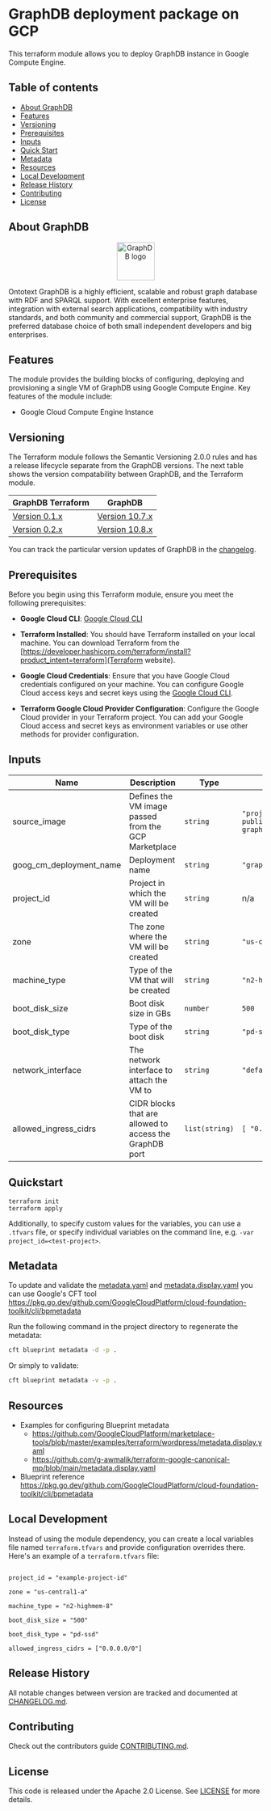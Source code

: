 # GraphDB deployment package on GCP

This terraform module allows you to deploy GraphDB instance in Google Compute Engine.

## Table of contents

- [About GraphDB](#about-graphdb)
- [Features](#features)
- [Versioning](#versioning)
- [Prerequisites](#prerequisites)
- [Inputs](#inputs)
- [Quick Start](#quickstart)
- [Metadata](#metadata)
- [Resources](#resources)
- [Local Development](#local-development)
- [Release History](#release-history)
- [Contributing](#contributing)
- [License](#license)

## About GraphDB

<p align="center">
  <a href="https://www.ontotext.com/products/graphdb/">
    <picture>
      <img src="https://www.ontotext.com/wp-content/uploads/2022/09/Logo-GraphDB.svg" alt="GraphDB logo" title="GraphDB"
      height="75">
    </picture>
  </a>
</p>

Ontotext GraphDB is a highly efficient, scalable and robust graph database with RDF and SPARQL support. With excellent
enterprise features,
integration with external search applications, compatibility with industry standards, and both community and commercial
support, GraphDB is the
preferred database choice of both small independent developers and big enterprises.

## Features

The module provides the building blocks of configuring, deploying and provisioning a single VM of GraphDB
using Google Compute Engine. Key features of the module include:

- Google Cloud Compute Engine Instance

## Versioning

The Terraform module follows the Semantic Versioning 2.0.0 rules and has a release lifecycle separate from the GraphDB
versions. The next table shows the version compatability between GraphDB, and the Terraform module.

| GraphDB Terraform                                                              | GraphDB                                                                              |
|--------------------------------------------------------------------------------|--------------------------------------------------------------------------------------|
| [Version 0.1.x](https://github.com/Ontotext-AD/terraform-gcp-graphdb/releases)  | [Version 10.7.x](https://graphdb.ontotext.com/documentation/10.7/release-notes.html) |
| [Version 0.2.x](https://github.com/Ontotext-AD/terraform-gcp-graphdb/releases) | [Version 10.8.x](https://graphdb.ontotext.com/documentation/10.8/release-notes.html) |
You can track the particular version updates of GraphDB in the [changelog](CHANGELOG.md).

## Prerequisites

Before you begin using this Terraform module, ensure you meet the following prerequisites:

- **Google Cloud CLI**:
  [Google Cloud CLI](https://cloud.google.com/sdk/docs/install)

- **Terraform Installed**: You should have Terraform installed on your local machine. You can download Terraform from
  the [https://developer.hashicorp.com/terraform/install?product_intent=terraform](Terraform website).

- **Google Cloud Credentials**: Ensure that you have Google Cloud credentials configured on your machine. You can configure Google Cloud access
  keys and secret keys using the [Google Cloud CLI](https://cloud.google.com/docs/authentication/gcloud).

- **Terraform Google Cloud Provider Configuration**: Configure the Google Cloud provider in your Terraform project. You can add your Google Cloud
  access and secret keys as environment variables or use other methods for provider configuration.

<!-- BEGIN_TF_DOCS -->
## Inputs

| Name | Description | Type | Default | Required |
|------|-------------|------|---------|:--------:|
| source\_image | Defines the VM image passed from the GCP Marketplace | `string` | `"projects/graphdb-public/global/images/ontotext-graphdb-11-0-1-202504301455"` | no |
| goog\_cm\_deployment\_name | Deployment name | `string` | `"graphdb"` | no |
| project\_id | Project in which the VM will be created | `string` | n/a | yes |
| zone | The zone where the VM will be created | `string` | `"us-central1-a"` | no |
| machine\_type | Type of the VM that will be created | `string` | `"n2-highmem-8"` | no |
| boot\_disk\_size | Boot disk size in GBs | `number` | `500` | no |
| boot\_disk\_type | Type of the boot disk | `string` | `"pd-ssd"` | no |
| network\_interface | The network interface to attach the VM to | `string` | `"default"` | no |
| allowed\_ingress\_cidrs | CIDR blocks that are allowed to access the GraphDB port | `list(string)` | ```[ "0.0.0.0/0" ]``` | no |
<!-- END_TF_DOCS -->

## Quickstart

```shell
terraform init
terraform apply
```

Additionally, to specify custom values for the variables, you can use a `.tfvars` file, or specify individual
variables on the command line, e.g. `-var project_id=<test-project>`.

## Metadata

To update and validate the [metadata.yaml](metadata.yaml) and [metadata.display.yaml](metadata.display.yaml) you can use Google's CFT
tool https://pkg.go.dev/github.com/GoogleCloudPlatform/cloud-foundation-toolkit/cli/bpmetadata

Run the following command in the project directory to regenerate the metadata:

```bash
cft blueprint metadata -d -p .
```

Or simply to validate:

```bash
cft blueprint metadata -v -p .
```

## Resources

- Examples for configuring Blueprint metadata
  - https://github.com/GoogleCloudPlatform/marketplace-tools/blob/master/examples/terraform/wordpress/metadata.display.yaml
  - https://github.com/g-awmalik/terraform-google-canonical-mp/blob/main/metadata.display.yaml
- Blueprint reference https://pkg.go.dev/github.com/GoogleCloudPlatform/cloud-foundation-toolkit/cli/bpmetadata

## Local Development

Instead of using the module dependency, you can create a local variables file named `terraform.tfvars` and provide
configuration overrides there.
Here's an example of a `terraform.tfvars` file:

```hcl

project_id = "example-project-id"

zone = "us-central1-a"

machine_type = "n2-highmem-8"

boot_disk_size = "500"

boot_disk_type = "pd-ssd"

allowed_ingress_cidrs = ["0.0.0.0/0"]

```

## Release History

All notable changes between version are tracked and documented at [CHANGELOG.md](CHANGELOG.md).

## Contributing

Check out the contributors guide [CONTRIBUTING.md](CONTRIBUTING.md).

## License

This code is released under the Apache 2.0 License. See [LICENSE](LICENSE) for more details.
